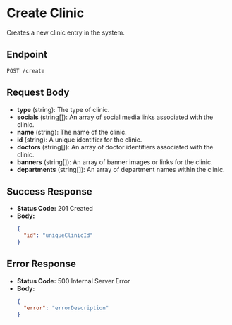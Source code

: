 # Create Clinic

Creates a new clinic entry in the system.

## Endpoint

`POST /create`

## Request Body

- **type** (string): The type of clinic.
- **socials** (string[]): An array of social media links associated with the clinic.
- **name** (string): The name of the clinic.
- **id** (string): A unique identifier for the clinic.
- **doctors** (string[]): An array of doctor identifiers associated with the clinic.
- **banners** (string[]): An array of banner images or links for the clinic.
- **departments** (string[]): An array of department names within the clinic.

## Success Response

- **Status Code:** 201 Created
- **Body:** 
  ```json
  {
    "id": "uniqueClinicId"
  }
  ```

## Error Response

- **Status Code:** 500 Internal Server Error
- **Body:**
  ```json
  {
    "error": "errorDescription"
  }
  ```